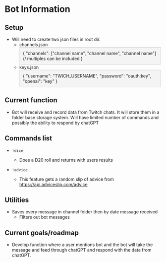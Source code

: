 # Bot Information

## Setup

- Will need to create two json files in root dir.
  - channels.json
    <div style="border: 1px solid #ccc; padding: 10px; background-color: #f4f4f4; margin: 0 auto;">
    {
    "channels": ["channel name", "channel name", "channel name"] // multiples can be included
    }
    </div>
  - keys.json
    <div style="border: 1px solid #ccc; padding: 10px; background-color: #f4f4f4; margin: 0 auto;">
    {
    "username": "TWICH_USERNAME",
    "password": "oauth:key",
    "openai": "key"
    }
    </div>

## Current function

- Bot will receive and record data from Twitch chats. It will store them in a folder base storage system. Will have limited number of commands and possibly the ability to respond by chatGPT

## Commands list

- `!dice`

  - Does a D20 roll and returns with users results

- `!advice`

  - This feature gets a random slip of advice from https://api.adviceslip.com/advice

## Utilities

- Saves every message in channel folder then by date message received
  - Filters out bot messages

## Current goals/roadmap

- Develop function where a user mentions bot and the bot will take the message and feed through chatGPT and respond with the data from chatGPT.
